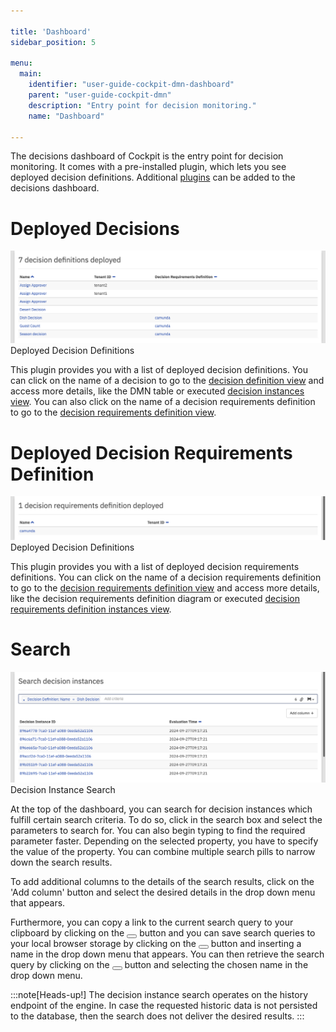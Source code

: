 ```yaml
---

title: 'Dashboard'
sidebar_position: 5

menu:
  main:
    identifier: "user-guide-cockpit-dmn-dashboard"
    parent: "user-guide-cockpit-dmn"
    description: "Entry point for decision monitoring."
    name: "Dashboard"

---
```


The decisions dashboard of Cockpit is the entry point for decision monitoring. It comes with a pre-installed plugin, which lets you see deployed decision definitions. Additional [plugins](../webapps/cockpit/extend/plugins.md) can be added to the decisions dashboard.


# Deployed Decisions

![Example img](./../img/cockpit-decision-definition-list.png)Deployed Decision Definitions

This plugin provides you with a list of deployed decision definitions. You can click on the name of a decision to go to the [decision definition view][decision-definition-view] and access more details, like the DMN table or executed [decision instances view][decision-instance-view]. 
You can also click on the name of a decision requirements definition to go to the [decision requirements definition view][decision-requirements-definition-view].


# Deployed Decision Requirements Definition

![Example img](./../img/cockpit-drd-list.png)Deployed Decision Definitions

This plugin provides you with a list of deployed decision requirements definitions. You can click on the name of a decision requirements definition to go to the [decision requirements definition view][decision-requirements-definition-view] and access more details, like the decision requirements definition diagram or executed [decision requirements definition instances view][decision-requirements-definition-instance-view]. 


# Search

![Example img](./../img/dmn/decision-instance-search.png)Decision Instance Search

At the top of the dashboard, you can search for decision instances which fulfill certain search criteria. To do so, click in the search box and select the parameters to search for. You can also begin typing to find the required parameter faster. Depending on the selected property, you have to specify the value of the property. You can combine multiple search pills to narrow down the search results.

To add additional columns to the details of the search results, click on the 'Add column' button and select the desired details in the drop down menu that appears.

Furthermore, you can copy a link to the current search query to your clipboard by clicking on the <button class="btn btn-xs"><i class="glyphicon glyphicon-link"></i></button> button and you can save search queries to your local browser storage by clicking on the <button class="btn btn-xs"><i class="glyphicon glyphicon-floppy-disk"></i></button> button and inserting a name in the drop down menu that appears. You can then retrieve the search query by clicking on the <button class="btn btn-xs"><i class="glyphicon glyphicon-floppy-disk"></i></button> button and selecting the chosen name in the drop down menu.

:::note[Heads-up!]
  The decision instance search operates on the history endpoint of the engine. In case the requested historic data is not persisted to the database, then the search does not deliver the desired results.
:::

[decision-definition-view]: ../webapps/cockpit/dmn/decision-definition-view.md
[decision-instance-view]: ../webapps/cockpit/dmn/decision-instance-view.md
[decision-requirements-definition-view]: ../webapps/cockpit/dmn/decision-requirements-definition-view.md
[decision-requirements-definition-instance-view]: ../webapps/cockpit/dmn/decision-requirements-instance-view.md
